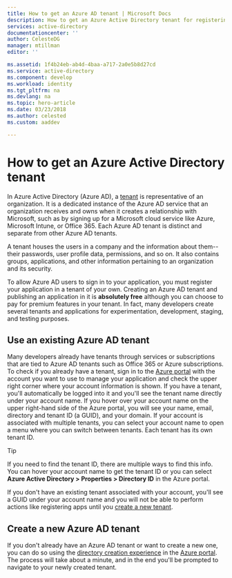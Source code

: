 ```yaml
---
title: How to get an Azure AD tenant | Microsoft Docs
description: How to get an Azure Active Directory tenant for registering and building applications.
services: active-directory
documentationcenter: ''
author: CelesteDG
manager: mtillman
editor: ''

ms.assetid: 1f4b24eb-ab4d-4baa-a717-2a0e5b8d27cd
ms.service: active-directory
ms.component: develop
ms.workload: identity
ms.tgt_pltfrm: na
ms.devlang: na
ms.topic: hero-article
ms.date: 03/23/2018
ms.author: celested
ms.custom: aaddev

---
```

# How to get an Azure Active Directory tenant

In Azure Active Directory (Azure AD), a [tenant](https://msdn.microsoft.com/library/azure/jj573650.aspx#Anchor_0) is representative of an organization. It is a dedicated instance of the Azure AD service that an organization receives and owns when it creates a relationship with Microsoft, such as by signing up for a Microsoft cloud service like Azure, Microsoft Intune, or Office 365. Each Azure AD tenant is distinct and separate from other Azure AD tenants. 

A tenant houses the users in a company and the information about them--their passwords, user profile data, permissions, and so on. It also contains groups, applications, and other information pertaining to an organization and its security.

To allow Azure AD users to sign in to your application, you must register your application in a tenant of your own. Creating an Azure AD tenant and publishing an application in it is **absolutely free** although you can choose to pay for premium features in your tenant. In fact, many developers create several tenants and applications for experimentation, development, staging, and testing purposes.

## Use an existing Azure AD tenant

Many developers already have tenants through services or subscriptions that are tied to Azure AD tenants such as Office 365 or Azure subscriptions. To check if you already have a tenant, sign in to the [Azure portal](https://portal.azure.com) with the account you want to use to manage your application and check the upper right corner where your account information is shown. If you have a tenant, you'll automatically be logged into it and you'll see the tenant name directly under your account name. If you hover over your account name on the upper right-hand side of the Azure portal, you will see your name, email, directory and tenant ID (a GUID), and your domain. If your account is associated with multiple tenants, you can select your account name to open a menu where you can switch between tenants. Each tenant has its own tenant ID.

> [!TIP]
> If you need to find the tenant ID, there are multiple ways to find this info. You can hover your account name to get the tenant ID or you can select **Azure Active Directory > Properties > Directory ID** in the Azure portal.

If you don't have an existing tenant associated with your account, you'll see a GUID under your account name and you will not be able to perform actions like registering apps until you [create a new tenant](#create-a-new-azure-ad-tenant).

## Create a new Azure AD tenant

If you don't already have an Azure AD tenant or want to create a new one, you can do so using the [directory creation experience](https://portal.azure.com/#create/Microsoft.AzureActiveDirectory) in the [Azure portal](https://portal.azure.com). The process will take about a minute, and in the end you'll be prompted to navigate to your newly created tenant.
